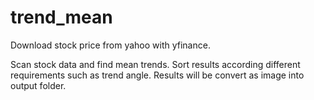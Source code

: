 # trend_mean

Download stock price from yahoo with yfinance.

Scan stock data and find mean trends. Sort results according different requirements such as trend angle. Results will be convert as image into output folder.
